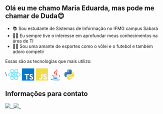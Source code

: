 ## Olá eu me chamo Maria Eduarda, mas pode me chamar de Duda😊
* 📚 Sou estudante de Sistemas de Informação no IFMG campus Sabará
* 👩‍💻 Eu sempre tive o interesse em aprofundar meus conhecimentos na área de TI
* 🏃‍♀️ Sou uma amante de esportes como o vôlei e o futebol e também adoro competir
<p>Essas são as tecnologias que mais utilizo:</p>
<div style="display: inline_block">\
  <img align="center" alt="React" height="40" width="40" src="https://raw.githubusercontent.com/devicons/devicon/master/icons/react/react-original.svg" />
  <img align="center" alt="TypeScript" height="40" width="40" src="https://raw.githubusercontent.com/devicons/devicon/master/icons/typescript/typescript-original.svg">
   <img align="center" alt="Js" height="40" width="40" src="https://raw.githubusercontent.com/devicons/devicon/master/icons/javascript/javascript-plain.svg">
  <img align="center" alt="Java" height="40" width="40" src="https://raw.githubusercontent.com/devicons/devicon/master/icons/java/java-original.svg">
  <img align="center" alt="Python" height="40" width="40" src="https://raw.githubusercontent.com/devicons/devicon/master/icons/python/python-original.svg">
</div>

##
 <!--<div>
  <a href="https://github.com/DudaMatiasS"></a>
  <img height="180em" src="https://github-readme-stats.vercel.app/api?username=DudaMatiaS&show_icons=true&theme=tokyonight">
  <!--<img height="120em" src="https://github-readme-stats.vercel.app/api/top-langs/?username=DudaMatiaS&hide_progress=true&theme=tokyonight"> 
</div>-->

## Informações para contato
<div>
  <a href="mailto:membsimoess@gmail.com" target="_blank" ><code><img src="https://img.shields.io/badge/Gmail-D14836?style=for-the-badge&logo=gmail&logoColor=white" target="_blank"></code> </a>
  <a href="https://www.linkedin.com/in/mariaeduardamatiass" target="_blank" > <code> <img src="https://img.shields.io/badge/LinkedIn-0077B5?style=for-the-badge&logo=linkedin&logoColor=white" target="_blank"> </code></a>
</div>
